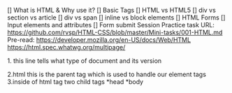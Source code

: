 [] What is HTML & Why use it?
[] Basic Tags
[] HTML vs HTML5
[] div vs section vs article
[] div vs span
[] inline vs block elements
[] HTML Forms
[] Input elements and attributes
[] Form submit
Session Practice task URL:
https://github.com/rvsp/HTML-CSS/blob/master/Mini-tasks/001-HTML.md
Pre-read:
https://developer.mozilla.org/en-US/docs/Web/HTML
https://html.spec.whatwg.org/multipage/


1.<!DOCTYPE html>
this line tells what type of document and its version

2.html
this is the parent tag which is used to handle our element tags
3.inside of html tag two child tags
*head
*body